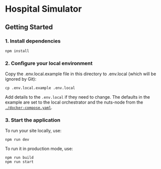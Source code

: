 # Hospital Simulator

## Getting Started

### 1. Install dependencies

```
npm install
```

### 2. Configure your local environment

Copy the .env.local.example file in this directory to .env.local (which will be ignored by Git):

```
cp .env.local.example .env.local
```

Add details to the `.env.local` if they need to change. The defaults in the example are set to the local orchestrator and the nuts-node from the [`./docker-compose.yaml`](./docker-compose.yaml).

### 3. Start the application

To run your site locally, use:

```
npm run dev
```

To run it in production mode, use:

```
npm run build
npm run start
```
